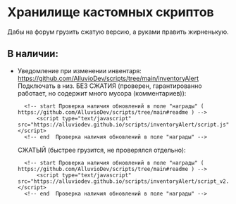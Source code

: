 # Хранилище кастомных скриптов
Дабы на форум грузить сжатую версию, а руками править жирненькую.

## В наличии:
- Уведомление при изменении инвентаря: https://github.com/AlluvioDev/scripts/tree/main/inventoryAlert
  Подключать в низ.
  БЕЗ СЖАТИЯ (проверен, гарантированно работает, но содержит много мусора (комментариев)):
  ```
	<!-- start Проверка наличия обновлений в поле "награды" ( https://github.com/AlluvioDev/scripts/tree/main#readme ) -->
		<script type="text/javascript" src="https://alluviodev.github.io/scripts/inventoryAlert/script.js"></script>
	<!-- end  Проверка наличия обновлений в поле "награды" -->
  ```
  СЖАТЫЙ (быстрее грузится, не проверялся отдельно):
  ```
	<!-- start Проверка наличия обновлений в поле "награды" ( https://github.com/AlluvioDev/scripts/tree/main#readme ) -->
		<script type="text/javascript" src="https://alluviodev.github.io/scripts/inventoryAlert/script_v2.13.min.js"></script>
	<!-- end  Проверка наличия обновлений в поле "награды" -->
  ```
